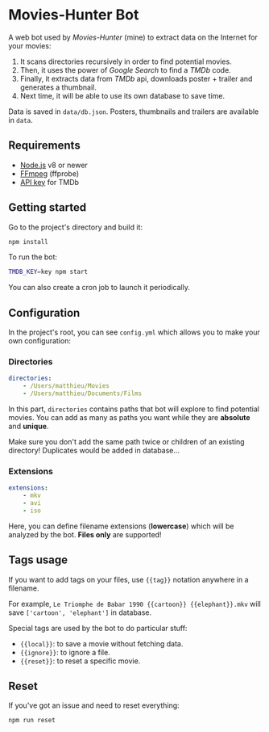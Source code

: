 # Movies-Hunter Bot

A web bot used by *Movies-Hunter* (mine) to extract data on the Internet for your movies:

1. It scans directories recursively in order to find potential movies.
2. Then, it uses the power of *Google Search* to find a *TMDb* code.
3. Finally, it extracts data from *TMDb* api, downloads poster + trailer and generates a thumbnail.
4. Next time, it will be able to use its own database to save time.

Data is saved in `data/db.json`. Posters, thumbnails and trailers are available in `data`.



## Requirements

* [Node.js](https://nodejs.org/) v8 or newer
* [FFmpeg](https://ffmpeg.org/) (ffprobe)
* [API key](https://www.themoviedb.org/documentation/api) for TMDb



## Getting started

Go to the project's directory and build it:

```bash
npm install
```

To run the bot:

```bash
TMDB_KEY=key npm start
```

You can also create a cron job to launch it periodically.



## Configuration

In the project's root, you can see `config.yml` which allows you to make your own configuration:


### Directories

```yml
directories:
    - /Users/matthieu/Movies
    - /Users/matthieu/Documents/Films
```

In this part, `directories` contains paths that bot will explore to find potential movies. You can add as many as paths you want while they are **absolute** and **unique**.

Make sure you don't add the same path twice or children of an existing directory! Duplicates would be added in database...


### Extensions

```yml
extensions:
    - mkv
    - avi
    - iso
```

Here, you can define filename extensions (**lowercase**) which will be analyzed by the bot. **Files only** are supported!



## Tags usage

If you want to add tags on your files, use `{{tag}}` notation anywhere in a filename.

For example, `Le Triomphe de Babar 1990 {{cartoon}} {{elephant}}.mkv` will save `['cartoon', 'elephant']` in database.

Special tags are used by the bot to do particular stuff:

* `{{local}}`: to save a movie without fetching data.
* `{{ignore}}`: to ignore a file.
* `{{reset}}`: to reset a specific movie.



## Reset

If you've got an issue and need to reset everything:

```bash
npm run reset
```
